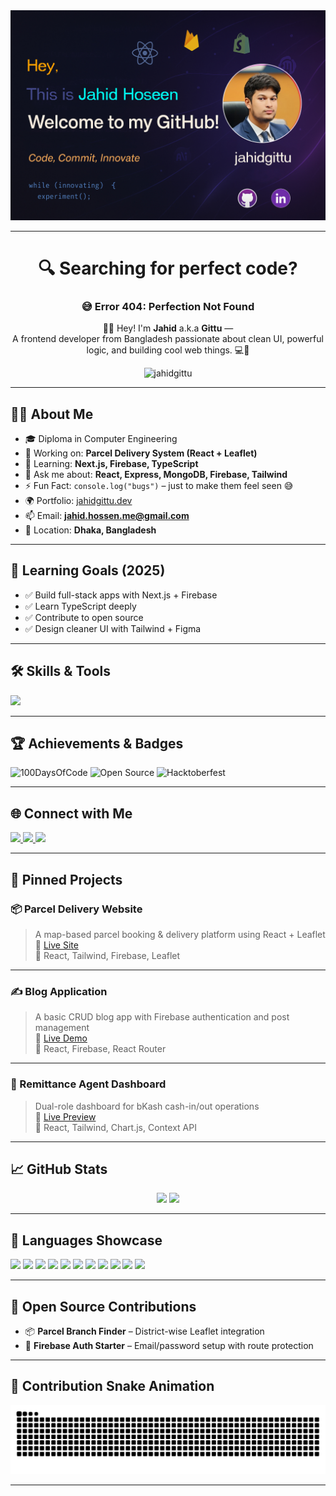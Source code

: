 <!-- 🌟 GitHub Profile README for JahidGittu -->

<!-- 👋 Intro Section -->
<div align="center">
  <img src="./assets/Git Profiel Banner.jpg" alt="jahidgittu" />
</div>

---

<h1 align="center">🔍 Searching for perfect code?</h1>
<h3 align="center">😅 Error 404: Perfection Not Found</h3>

<p align="center">
  🙋‍♂️ Hey! I'm <strong>Jahid</strong> a.k.a <strong>Gittu</strong> —<br />
  A frontend developer from Bangladesh passionate about clean UI, powerful logic, and building cool web things. 💻🚀
</p>

<p align="center">
  <img src="https://komarev.com/ghpvc/?username=jahidgittu&label=Profile%20views&color=0e75b6&style=flat" alt="jahidgittu" />
</p>

---

## 👨‍💻 About Me

- 🎓 Diploma in Computer Engineering  
- 🔭 Working on: **Parcel Delivery System (React + Leaflet)**  
- 🌱 Learning: **Next.js, Firebase, TypeScript**  
- 💬 Ask me about: **React, Express, MongoDB, Firebase, Tailwind**  
- ⚡ Fun Fact: `console.log("bugs")` – just to make them feel seen 😅  
- 🌍 Portfolio: [jahidgittu.dev](https://jahidgittu.dev)  
- 📫 Email: **jahid.hossen.me@gmail.com**  
- 📍 Location: **Dhaka, Bangladesh**

---

## 🎯 Learning Goals (2025)

- ✅ Build full-stack apps with Next.js + Firebase  
- ✅ Learn TypeScript deeply  
- ✅ Contribute to open source  
- ✅ Design cleaner UI with Tailwind + Figma  

---

## 🛠️ Skills & Tools

<p align="left">
  <img src="https://skillicons.dev/icons?i=html,css,js,ts,react,nextjs,nodejs,express,mongodb,firebase,tailwind,git,github,vscode,figma,bootstrap,python,photoshop,illustrator,linux" />
</p>

---

## 🏆 Achievements & Badges

![100DaysOfCode](https://img.shields.io/badge/-100DaysOfCode-black?style=flat-square&logo=freecodecamp)
![Open Source](https://img.shields.io/badge/-Open%20Source-007acc?style=flat-square&logo=github)
![Hacktoberfest](https://img.shields.io/badge/-Hacktoberfest-orange?style=flat-square&logo=hacktoberfest)

---

## 🌐 Connect with Me

<p align="left">
  <a href="mailto:jahid.hossen.me@gmail.com" target="_blank">
    <img src="https://img.shields.io/static/v1?message=Gmail&logo=gmail&label=&color=D14836&logoColor=white&style=for-the-badge" height="35" />
  </a>
  <a href="https://www.linkedin.com/in/yourprofile" target="_blank">
    <img src="https://img.shields.io/static/v1?message=LinkedIn&logo=linkedin&label=&color=0077B5&logoColor=white&style=for-the-badge" height="35" />
  </a>
  <a href="https://facebook.com/yourprofile" target="_blank">
    <img src="https://img.shields.io/static/v1?message=Facebook&logo=facebook&label=&color=1877F2&logoColor=white&style=for-the-badge" height="35" />
  </a>
</p>

---

## 🚀 Pinned Projects

### 📦 Parcel Delivery Website  
> A map-based parcel booking & delivery platform using React + Leaflet  
🔗 [Live Site](https://parcel-delivery.web.app)  
🧰 React, Tailwind, Firebase, Leaflet

---

### ✍️ Blog Application  
> A basic CRUD blog app with Firebase authentication and post management  
🔗 [Live Demo](#)  
🧰 React, Firebase, React Router

---

### 💼 Remittance Agent Dashboard  
> Dual-role dashboard for bKash cash-in/out operations  
🔗 [Live Preview](#)  
🧰 React, Tailwind, Chart.js, Context API

---

## 📈 GitHub Stats

<div align="center">
  <img src="https://github-readme-stats.vercel.app/api?username=jahidgittu&show_icons=true&theme=radical&count_private=true" height="170" />
  <img src="https://github-readme-stats.vercel.app/api/top-langs/?username=jahidgittu&layout=compact&theme=radical" height="170" />
</div>

---

## 🧪 Languages Showcase

<p align="left">
  <img src="https://cdn.jsdelivr.net/gh/devicons/devicon/icons/javascript/javascript-original.svg" height="30" />
  <img src="https://cdn.jsdelivr.net/gh/devicons/devicon/icons/typescript/typescript-original.svg" height="30" />
  <img src="https://cdn.jsdelivr.net/gh/devicons/devicon/icons/react/react-original.svg" height="30" />
  <img src="https://cdn.jsdelivr.net/gh/devicons/devicon/icons/nextjs/nextjs-original.svg" height="30" />
  <img src="https://cdn.jsdelivr.net/gh/devicons/devicon/icons/nodejs/nodejs-original.svg" height="30" />
  <img src="https://cdn.jsdelivr.net/gh/devicons/devicon/icons/express/express-original.svg" height="30" />
  <img src="https://cdn.jsdelivr.net/gh/devicons/devicon/icons/mongodb/mongodb-original.svg" height="30" />
  <img src="https://cdn.jsdelivr.net/gh/devicons/devicon/icons/firebase/firebase-plain.svg" height="30" />
  <img src="https://cdn.jsdelivr.net/gh/devicons/devicon/icons/python/python-original.svg" height="30" />
  <img src="https://cdn.jsdelivr.net/gh/devicons/devicon/icons/photoshop/photoshop-plain.svg" height="30" />
  <img src="https://cdn.jsdelivr.net/gh/devicons/devicon/icons/figma/figma-original.svg" height="30" />
</p>

---

## 🧠 Open Source Contributions

- 📦 **Parcel Branch Finder** – District-wise Leaflet integration  
- 🔐 **Firebase Auth Starter** – Email/password setup with route protection

---

## 🐍 Contribution Snake Animation

<p align="center">
  <img src="https://raw.githubusercontent.com/jahidgittu/jahidgittu/output/snake.svg" alt="Snake animation" />
</p>

---
